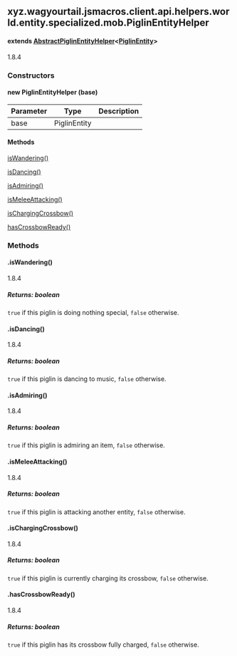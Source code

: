 

xyz.wagyourtail.jsmacros.client.api.helpers.world.entity.specialized.mob.PiglinEntityHelper
-------------------------------------------------------------------------------------------

#### extends [AbstractPiglinEntityHelper](1.9.2/xyz/wagyourtail/jsmacros/client/api/helpers/world/entity/specialized/mob/AbstractPiglinEntityHelper.html)<[PiglinEntity](https://wagyourtail.xyz/Projects/MinecraftMappingViewer/App?mapping=INTERMEDIARY,YARN&version=1.20.5&search=net/minecraft/entity/mob/PiglinEntity)>

1.8.4

### Constructors

#### new PiglinEntityHelper (base)

| Parameter | Type | Description |
|---|---|---|
| base | PiglinEntity |  |



#### Methods

[isWandering()](#isWandering-)


[isDancing()](#isDancing-)


[isAdmiring()](#isAdmiring-)


[isMeleeAttacking()](#isMeleeAttacking-)


[isChargingCrossbow()](#isChargingCrossbow-)


[hasCrossbowReady()](#hasCrossbowReady-)



### Methods

#### .isWandering()

1.8.4


##### Returns: boolean

`true` if this piglin is doing nothing special, `false` otherwise.



#### .isDancing()

1.8.4


##### Returns: boolean

`true` if this piglin is dancing to music, `false` otherwise.



#### .isAdmiring()

1.8.4


##### Returns: boolean

`true` if this piglin is admiring an item, `false` otherwise.



#### .isMeleeAttacking()

1.8.4


##### Returns: boolean

`true` if this piglin is attacking another entity, `false` otherwise.



#### .isChargingCrossbow()

1.8.4


##### Returns: boolean

`true` if this piglin is currently charging its crossbow, `false`
otherwise.



#### .hasCrossbowReady()

1.8.4


##### Returns: boolean

`true` if this piglin has its crossbow fully charged, `false` otherwise.




